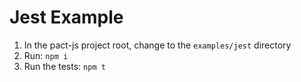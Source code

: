 # Jest Example

1. In the pact-js project root, change to the `examples/jest` directory
1. Run: `npm i`
1. Run the tests: `npm t`
